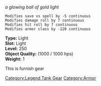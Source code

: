*a glowing ball of gold light*

`Modifies save vs spell by -5 continuous`  
`Modifies damage roll by 7 continuous`  
`Modifies hit roll by 7 continuous`  
`Modifies armor class by -120 continuous`

**Type:** Light  
**Slot:** Light  
**Level:** 250  
**Object Quality:** (1000 / 1000 hps)  
**Weight:** 1  

This is furnish gear

[Category:Legend Tank Gear](Category:Legend_Tank_Gear "wikilink")
[Category:Armor](Category:Armor "wikilink")

